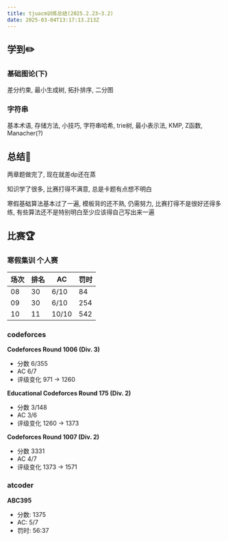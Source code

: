 ```yaml
---
title: tjuacm训练总结(2025.2.23~3.2)
date: 2025-03-04T13:17:13.213Z
---
```


## 学到✏️

### 基础图论(下)

差分约束, 最小生成树, 拓扑排序, 二分图

### 字符串

基本术语, 存储方法, 小技巧, 字符串哈希, trie树, 最小表示法, KMP, Z函数, Manacher(?)

## 总结📕

两章题做完了, 现在就差dp还在蒸

知识学了很多, 比赛打得不满意, 总是卡题有点想不明白

寒假基础算法基本过了一遍, 模板背的还不熟, 仍需努力, 比赛打得不是很好还得多练, 有些算法还不是特别明白至少应该得自己写出来一遍

## 比赛🏆

### 寒假集训 个人赛

| 场次 | 排名 | AC   | 罚时 |
| ---- | ---- | ---- | ---- |
| 08   | 30   | 6/10 | 84  |
| 09   | 30   | 6/10 | 254  |
| 10   | 11   | 10/10 | 542  |

### codeforces

**Codeforces Round 1006 (Div. 3)**

- 分数 6/355
- AC 6/7
- 评级变化 971 -> 1260

**Educational Codeforces Round 175 (Div. 2)**

- 分数 3/148
- AC 3/6
- 评级变化 1260 -> 1373

**Codeforces Round 1007 (Div. 2)**

- 分数 3331
- AC 4/7
- 评级变化 1373 -> 1571

### atcoder

**ABC395**

- 分数: 1375
- AC: 5/7
- 罚时: 56:37